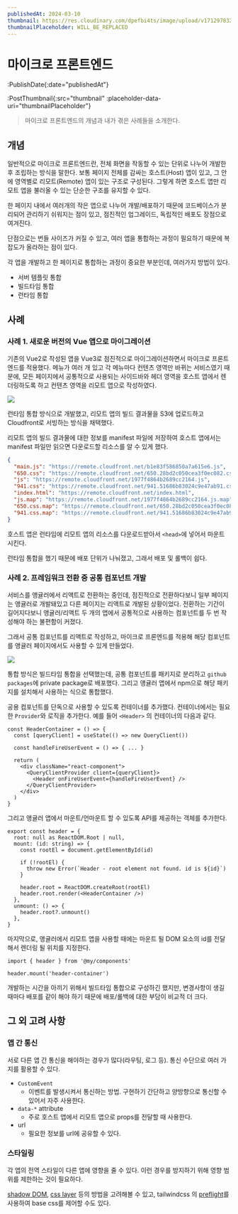 ```yaml
---
publishedAt: 2024-03-10
thumbnail: https://res.cloudinary.com/dpefbi4ts/image/upload/v1712978326/thumb/044-thumb.png
thumbnailPlaceholder: WILL_BE_REPLACED
---
```


# 마이크로 프론트엔드

:PublishDate{:date="publishedAt"}

:PostThumbnail{:src="thumbnail" :placeholder-data-uri="thumbnailPlaceholder"}

> 마이크로 프론트엔드의 개념과 내가 겪은 사례들을 소개한다.

## 개념

일반적으로 마이크로 프론트엔드란, 전체 화면을 작동할 수 있는 단위로 나누어 개발한 후 조립하는 방식을 말한다.
보통 페이지 전체를 감싸는 호스트(Host) 앱이 있고, 그 안에 영역별로 리모트(Remote) 앱이 있는 구조로 구성된다.
그렇게 하면 호스트 앱만 리모트 앱을 불러올 수 있는 단순한 구조를 유지할 수 있다.

한 페이지 내에서 여러개의 작은 앱으로 나누어 개발/배포하기 때문에 코드베이스가 분리되어 관리하기 쉬워지는 점이 있고, 점진적인 업그레이드, 독립적인 배포도 장점으로 여겨진다.

단점으로는 번들 사이즈가 커질 수 있고, 여러 앱을 통합하는 과정이 필요하기 때문에 복잡도가 올라하는 점이 있다.

각 앱을 개발하고 한 페이지로 통합하는 과정이 중요한 부분인데, 여러가지 방법이 있다.

- 서버 템플릿 통합
- 빌드타임 통합
- 런타임 통합

## 사례

### 사례 1. 새로운 버전의 Vue 앱으로 마이그레이션

기존의 Vue2로 작성된 앱을 Vue3로 점진적으로 마이그레이션하면서 마이크로 프론트엔드를 적용했다.
메뉴가 여러 개 있고 각 메뉴마다 컨텐츠 영역만 바뀌는 서비스였기 때문에,
모든 페이지에서 공통적으로 사용되는 사이드바와 헤더 영역을 호스트 앱에서 렌더링하도록 하고 컨텐츠 영역을 리모트 앱으로 작성하였다.

![](/images/044-01.png)

런타임 통합 방식으로 개발했고, 리모트 앱의 빌드 결과물을 S3에 업로드하고 Cloudfront로 서빙하는 방식을 채택했다.

리모트 앱의 빌드 결과물에 대한 정보를 manifest 파일에 저장하여 호스트 앱에서는 manifest 파일만 읽으면 다운로드할 리소스를 알 수 있게 했다.

```json
{
  "main.js": "https://remote.cloudfront.net/b1e83f586850a7a615e6.js",
  "650.css": "https://remote.cloudfront.net/650.28bd2c050cea3f0ec082.css",
  "js": "https://remote.cloudfront.net/1977f4864b2689cc2164.js",
  "941.css": "https://remote.cloudfront.net/941.51686b83024c9e47ab91.css",
  "index.html": "https://remote.cloudfront.net/index.html",
  "js.map": "https://remote.cloudfront.net/1977f4864b2689cc2164.js.map",
  "650.css.map": "https://remote.cloudfront.net/650.28bd2c050cea3f0ec082.css.map",
  "941.css.map": "https://remote.cloudfront.net/941.51686b83024c9e47ab91.css.map"
}
```

호스트 앱은 런타임에 리모트 앱의 리소스를 다운로드받아서 `<head>`에 넣어서 마운트 시킨다.

런타임 통합을 했기 때문에 배포 단위가 나눠졌고, 그래서 배포 및 롤백이 쉽다.

### 사례 2. 프레임워크 전환 중 공통 컴포넌트 개발

서비스를 앵귤러에서 리액트로 전환하는 중인데, 점진적으로 전환하다보니 일부 페이지는 앵귤러로 개발돼있고 다른 페이지는 리액트로 개발된 상황이었다.
전환하는 기간이 길어지다보니 앵귤러/리액트 두 개의 앱에서 공통적으로 사용하는 컴포넌트를 두 번 작성해야 하는 불편함이 커졌다.

그래서 공통 컴포넌트를 리액트로 작성하고, 마이크로 프론엔드를 적용해 해당 컴포넌트를 앵귤러 페이지에서도 사용할 수 있게 만들었다.

![](/images/044-02.png)

통합 방식은 빌드타임 통합을 선택했는데, 공통 컴포넌트를 패키지로 분리하고 `github packages`에 private package로 배포했다.
그리고 앵귤러 앱에서 npm으로 해당 패키지를 설치해서 사용하는 식으로 통합했다.

공용 컴포넌트를 단독으로 사용할 수 있도록 컨테이너를 추가했다. 컨테이너에서는 필요한 `Provider`와 로직을 추가한다.
예를 들어 `<Header>` 의 컨테이너의 다음과 같다.

```tsx
const HeaderContainer = () => {
  const [queryClient] = useState(() => new QueryClient())

  const handleFireUserEvent = () => { ... }

  return (
    <div className="react-component">
      <QueryClientProvider client={queryClient}>
        <Header onFireUserEvent={handleFireUserEvent} />
      </QueryClientProvider>
    </div>
  )
}
```

그리고 앵귤러 앱에서 마운트/언마운트 할 수 있도록 API를 제공하는 객체를 추가한다.

```tsx
export const header = {
  root: null as ReactDOM.Root | null,
  mount: (id: string) => {
    const rootEl = document.getElementById(id)

    if (!rootEl) {
      throw new Error(`Header - root element not found. id is ${id}`)
    }

    header.root = ReactDOM.createRoot(rootEl)
    header.root.render(<HeaderContainer />)
  },
  unmount: () => {
    header.root?.unmount()
  },
}
```

마지막으로, 앵귤러에서 리모트 앱을 사용할 때에는 마운트 될 DOM 요소의 id를 전달해서 렌더링 될 위치를 지정한다.

```tsx
import { header } from '@my/components'

header.mount('header-container')
```

개발하는 시간을 아끼기 위해서 빌드타임 통합으로 구성하긴 했지만, 변경사항이 생길 때마다 배포를 같이 해야 하기 때문에 배포/롤백에 대한 부담이 비교적 더 크다.

## 그 외 고려 사항

### 앱 간 통신

서로 다른 앱 간 통신을 해야하는 경우가 많다(라우팅, 로그 등). 통신 수단으로 여러 가지를 활용할 수 있다.

- `CustomEvent`
  - 이벤트를 발생시켜서 통신하는 방법. 구현하기 간단하고 양방향으로 통신할 수 있어서 자주 사용한다.
- `data-*` attribute
  - 주로 호스트 앱에서 리모트 앱으로 props를 전달할 때 사용한다.
- url
  - 필요한 정보를 url에 공유할 수 있다.

### 스타일링

각 앱의 전역 스타일이 다른 앱에 영향을 줄 수 있다. 이런 경우를 방지하기 위해 영향 범위를 제한하는 것이 필요하다.

[shadow DOM](https://developer.mozilla.org/ko/docs/Web/API/Web_components/Using_shadow_DOM), [css layer](https://developer.mozilla.org/en-US/docs/Web/CSS/@layer) 등의 방법을 고려해볼 수 있고, tailwindcss 의 [preflight](https://tailwindcss.com/docs/preflight)를 사용하여 base css를 제어할 수도 있다.
